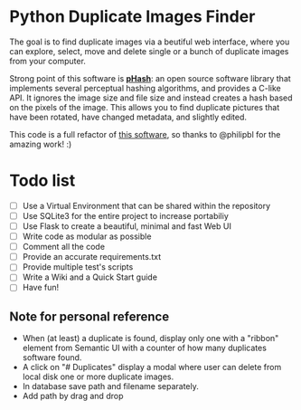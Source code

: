 # Python Duplicate Images Finder
The goal is to find duplicate images via a beutiful web interface, where you can explore, select, move and delete single or a bunch of duplicate images from your computer.

Strong point of this software is [__pHash__](http://www.phash.org/): an open source software library that implements several perceptual hashing algorithms, and provides a C-like API. It ignores the image size and file size and instead creates a hash based on the pixels of the image. This allows you to find duplicate pictures that have been rotated, have changed metadata, and slightly edited.

This code is a full refactor of [this software](https://github.com/philipbl/duplicate-images), so thanks to @philipbl for the amazing work! :)

# Todo list
- [ ] Use a Virtual Environment that can be shared within the repository
- [ ] Use SQLite3 for the entire project to increase portabiliy
- [ ] Use Flask to create a beautiful, minimal and fast Web UI
- [ ] Write code as modular as possible
- [ ] Comment all the code
- [ ] Provide an accurate requirements.txt
- [ ] Provide multiple test's scripts
- [ ] Write a Wiki and a Quick Start guide
- [ ] Have fun!

## Note for personal reference
* When (at least) a duplicate is found, display only one with a "ribbon" element from Semantic UI with a counter of how many duplicates software found. 
* A click on "# Duplicates" display a modal where user can delete from local disk one or more duplicate images.
* In database save path and filename separately.
* Add path by drag and drop
